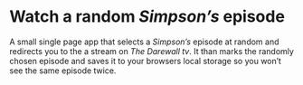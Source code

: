 Watch a random *Simpson’s* episode
==================================

A small single page app that selects a *Simpson’s* episode at random and
redirects you to the a stream on *The Darewall tv*. It than marks the
randomly chosen episode and saves it to your browsers local storage so
you won’t see the same episode twice.
